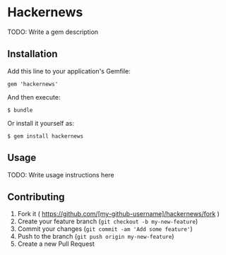 # Hackernews

TODO: Write a gem description

## Installation

Add this line to your application's Gemfile:

    gem 'hackernews'

And then execute:

    $ bundle

Or install it yourself as:

    $ gem install hackernews

## Usage

TODO: Write usage instructions here

## Contributing

1. Fork it ( https://github.com/[my-github-username]/hackernews/fork )
2. Create your feature branch (`git checkout -b my-new-feature`)
3. Commit your changes (`git commit -am 'Add some feature'`)
4. Push to the branch (`git push origin my-new-feature`)
5. Create a new Pull Request

